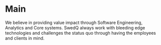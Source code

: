 # Main

We believe in providing value impact through Software Engineering, Analytics and Core systems. SwedQ always work with bleeding edge technologies and challenges the status quo through having the employees and clients in mind.

